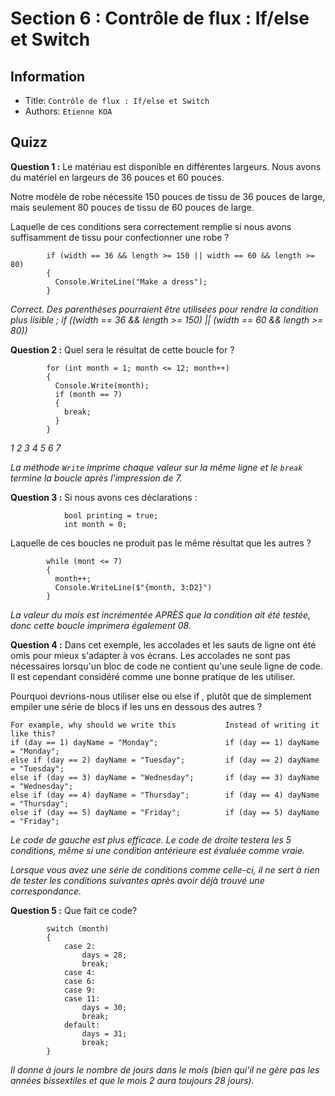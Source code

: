 Section 6 : Contrôle de flux : If/else et Switch
===

## Information
- Title:  `Contrôle de flux : If/else et Switch`
- Authors:  `Etienne KOA`


## Quizz

**Question 1 :**
Le matériau est disponible en différentes largeurs. Nous avons du matériel en largeurs de 36 pouces et 60 pouces.

Notre modèle de robe nécessite 150 pouces de tissu de 36 pouces de large, mais seulement 80 pouces de tissu de 60 pouces de large.

Laquelle de ces conditions sera correctement remplie si nous avons suffisamment de tissu pour confectionner une robe ?

```
        if (width == 36 && length >= 150 || width == 60 && length >= 80)
        {
          Console.WriteLine("Make a dress");
        }
```

*Correct. Des parenthèses pourraient être utilisées pour rendre la condition plus lisible ; if ((width == 36 && length >= 150) || (width == 60 && length >= 80))*

**Question 2 :**
Quel sera le résultat de cette boucle for ?

```
        for (int month = 1; month <= 12; month++)
        {
          Console.Write(month);
          if (month == 7)
          {
            break;
          }
        }
```

*1 2 3 4 5 6 7*

*La méthode `Write` imprime chaque valeur sur la même ligne et le `break` termine la boucle après l'impression de 7.*

**Question 3 :**
Si nous avons ces déclarations :

```
            bool printing = true; 
            int month = 0; 
```


Laquelle de ces boucles ne produit pas le même résultat que les autres ?

```
        while (mont <= 7)
        {
          month++;
          Console.WriteLine($"{month, 3:D2}")
        }
```

*La valeur du mois est incrémentée APRÈS que la condition ait été testée, donc cette boucle imprimera également 08.*

**Question 4 :**
Dans cet exemple, les accolades et les sauts de ligne ont été omis pour mieux s'adapter à vos écrans. Les accolades ne sont pas nécessaires lorsqu'un bloc de code ne contient qu'une seule ligne de code. Il est cependant considéré comme une bonne pratique de les utiliser.

Pourquoi devrions-nous utiliser else ou else if , plutôt que de simplement empiler une série de blocs if les uns en dessous des autres ?

```
For example, why should we write this           Instead of writing it like this?
if (day == 1) dayName = "Monday";               if (day == 1) dayName = "Monday";
else if (day == 2) dayName = "Tuesday";         if (day == 2) dayName = "Tuesday";
else if (day == 3) dayName = "Wednesday";       if (day == 3) dayName = "Wednesday";
else if (day == 4) dayName = "Thursday";        if (day == 4) dayName = "Thursday";
else if (day == 5) dayName = "Friday";          if (day == 5) dayName = "Friday";

```

*Le code de gauche est plus efficace. Le code de droite testera les 5 conditions, même si une condition antérieure est évaluée comme vraie.*

*Lorsque vous avez une série de conditions comme celle-ci, il ne sert à rien de tester les conditions suivantes après avoir déjà trouvé une correspondance.*

**Question 5 :**
Que fait ce code?

```
        switch (month)
        {
            case 2:
                days = 28;
                break;
            case 4:
            case 6:
            case 9:
            case 11:
                days = 30;
                break;
            default:
                days = 31;
                break;
        }
```

*Il donne à jours le nombre de jours dans le mois (bien qui'il ne gère pas les années bissextiles et que le mois 2 aura toujours 28 jours).*

